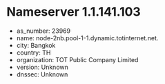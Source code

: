 # Nameserver 1.1.141.103

* as_number: 23969
* name: node-2nb.pool-1-1.dynamic.totinternet.net.
* city: Bangkok
* country: TH
* organization: TOT Public Company Limited
* version: Unknown
* dnssec: Unknown
